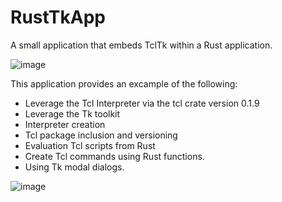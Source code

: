 # RustTkApp
A small application that embeds TclTk within a Rust application.

![image](https://github.com/user-attachments/assets/1f8b23cf-b1f2-4022-a2c8-97fea5491891)

This application provides an excample of the following:

- Leverage the Tcl Interpreter via the tcl crate version 0.1.9
- Leverage the Tk toolkit
- Interpreter creation
- Tcl package inclusion and versioning
- Evaluation Tcl scripts from Rust
- Create Tcl commands using Rust functions.
- Using Tk modal dialogs.

![image](https://github.com/user-attachments/assets/ef38523c-3f24-4c07-b7de-d21f7adce570)

